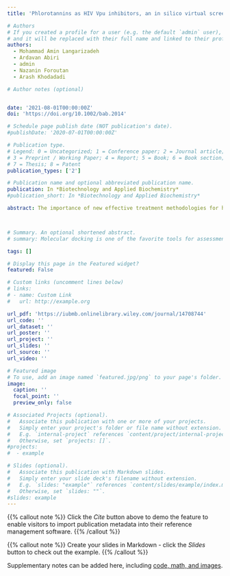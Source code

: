 ```yaml
---
title: 'Phlorotannins as HIV Vpu inhibitors, an in silico virtual screening study of marine natural products'

# Authors
# If you created a profile for a user (e.g. the default `admin` user), write the username (folder name) here
# and it will be replaced with their full name and linked to their profile.
authors:
  - Mohammad Amin Langarizadeh
  - Ardavan Abiri
  - admin
  - Nazanin Foroutan
  - Arash Khodadadi

# Author notes (optional)


date: '2021-08-01T00:00:00Z'
doi: 'https://doi.org/10.1002/bab.2014'

# Schedule page publish date (NOT publication's date).
#publishDate: '2020-07-01T00:00:00Z'

# Publication type.
# Legend: 0 = Uncategorized; 1 = Conference paper; 2 = Journal article;
# 3 = Preprint / Working Paper; 4 = Report; 5 = Book; 6 = Book section;
# 7 = Thesis; 8 = Patent
publication_types: ['2']

# Publication name and optional abbreviated publication name.
publication: In *Biotechnology and Applied Biochemistry*
#publication_short: In *Biotechnology and Applied Biochemistry*

abstract: The importance of new effective treatment methodologies for human immunodeficiency virus (HIV) is undeniable for the medical society. Viral protein U (Vpu), one of the disparaged accessory proteins of HIV, is responsible for the dissemination of viral particles, and HIV mutants lacking Vpu protein have remarkably reduced pathogenicity. Here, we explored the marine natural products to find the leading structures which can potentially inhibit the activity of Vpu in silico. To fulfill this goal, we set up a virtual screening based on molecular docking to evaluate the binding capacity of different marine products to Vpu. For validation, we used molecular dynamics simulation and monitored the root mean square deviation value and binding interactions. The results were intriguing when we realized that the hit compounds (phlorotannins) had previously been identified as reverse transcriptase and HIV protease inhibitors. This …



# Summary. An optional shortened abstract.
# summary: Molecular docking is one of the favorite tools for assessment of the interactions between a ligand and its congener macromolecule. In silico approaches and especially molecular docking are gaining much attention in recent years due to their cost-effective nature.

tags: []

# Display this page in the Featured widget?
featured: False

# Custom links (uncomment lines below)
# links:
# - name: Custom Link
#   url: http://example.org

url_pdf: 'https://iubmb.onlinelibrary.wiley.com/journal/14708744'
url_code: ''
url_dataset: ''
url_poster: ''
url_project: ''
url_slides: ''
url_source: ''
url_video: ''

# Featured image
# To use, add an image named `featured.jpg/png` to your page's folder.
image:
  caption: ''
  focal_point: ''
  preview_only: false

# Associated Projects (optional).
#   Associate this publication with one or more of your projects.
#   Simply enter your project's folder or file name without extension.
#   E.g. `internal-project` references `content/project/internal-project/index.md`.
#   Otherwise, set `projects: []`.
#projects:
#  - example

# Slides (optional).
#   Associate this publication with Markdown slides.
#   Simply enter your slide deck's filename without extension.
#   E.g. `slides: "example"` references `content/slides/example/index.md`.
#   Otherwise, set `slides: ""`.
#slides: example
---
```


{{% callout note %}}
Click the _Cite_ button above to demo the feature to enable visitors to import publication metadata into their reference management software.
{{% /callout %}}

{{% callout note %}}
Create your slides in Markdown - click the _Slides_ button to check out the example.
{{% /callout %}}

Supplementary notes can be added here, including [code, math, and images](https://wowchemy.com/docs/writing-markdown-latex/).

